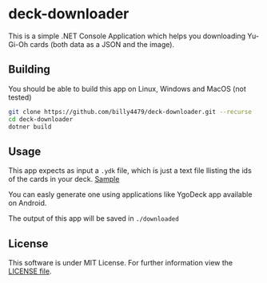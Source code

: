 # deck-downloader
This is a simple .NET Console Application which helps you downloading Yu-Gi-Oh cards (both data as a JSON and the image).

## Building
You should be able to build this app on Linux, Windows and MacOS (not tested)
```bash
git clone https://github.com/billy4479/deck-downloader.git --recurse
cd deck-downloader
dotner build
```

## Usage
This app expects as input a ```.ydk``` file, which is just a text file llisting the ids of the cards in your deck. [Sample](deck-sample.ydk)

You can easly generate one using applications like YgoDeck app available on Android.

The output of this app will be saved in ```./downloaded```

## License
This software is under MIT License. For further information view the [LICENSE file](LICENSE).